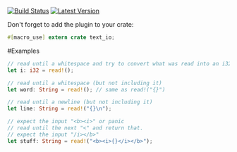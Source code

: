 [![Build Status](https://travis-ci.org/oli-obk/rust-si.svg?branch=master)](https://travis-ci.org/oli-obk/rust-si)
[![Latest Version](https://img.shields.io/crates/v/text_io.svg)](https://crates.io/crates/text_io)

Don't forget to add the plugin to your crate:

```rust
#[macro_use] extern crate text_io;
```

#Examples

```rust
// read until a whitespace and try to convert what was read into an i32
let i: i32 = read!();

// read until a whitespace (but not including it)
let word: String = read!(); // same as read!("{}")

// read until a newline (but not including it)
let line: String = read!("{}\n");

// expect the input "<b><i>" or panic
// read until the next "<" and return that.
// expect the input "/i></b>"
let stuff: String = read!("<b><i>{}</i></b>");
```
